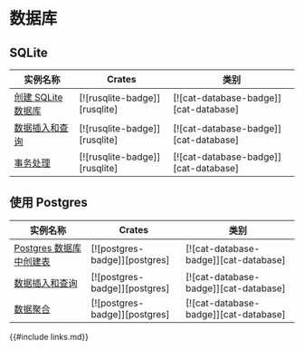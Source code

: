# 数据库

<!--
> [database.md](https://github.com/rust-lang-nursery/rust-cookbook/blob/master/src/database.md)
> <br />
> commit 5824ee21eb8100b5795053a6d3bd61ed8b569cac - 2019.04.12
-->

## SQLite

| 实例名称 | Crates | 类别 |
|--------|--------|------------|
| [创建 SQLite 数据库][ex-sqlite-initialization] | [![rusqlite-badge]][rusqlite] | [![cat-database-badge]][cat-database] |
| [数据插入和查询][ex-sqlite-insert-select] | [![rusqlite-badge]][rusqlite] | [![cat-database-badge]][cat-database] |
| [事务处理][ex-sqlite-transactions] | [![rusqlite-badge]][rusqlite] | [![cat-database-badge]][cat-database] |

## 使用 Postgres

| 实例名称 | Crates | 类别 |
|--------|--------|------------|
| [Postgres 数据库中创建表][ex-postgres-create-tables] | [![postgres-badge]][postgres] | [![cat-database-badge]][cat-database] |
| [数据插入和查询][ex-postgres-insert-query-data] | [![postgres-badge]][postgres] | [![cat-database-badge]][cat-database] |
| [数据聚合][ex-postgres-aggregate-data] | [![postgres-badge]][postgres] | [![cat-database-badge]][cat-database] |

[ex-sqlite-initialization]: database/sqlite.md#创建-sqlite-数据库
[ex-sqlite-insert-select]:  database/sqlite.md#数据插入和查询
[ex-sqlite-transactions]: database/sqlite.md#事务处理

[ex-postgres-create-tables]: database/postgres.md#postgres-数据库中创建表
[ex-postgres-insert-query-data]: database/postgres.md#数据插入和查询
[ex-postgres-aggregate-data]: database/postgres.md#数据聚合

{{#include links.md}}
